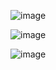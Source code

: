 ![image](https://github.com/mireashik/compmath_3sem/assets/49165758/e44edde5-74c8-4fad-8d07-8df99226af1d)

![image](https://github.com/mireashik/compmath_3sem/assets/49165758/553b67a2-f81c-46f7-babf-1e72e8d21535)

![image](https://github.com/mireashik/compmath_3sem/assets/49165758/0bf1248d-098c-4e37-b1ce-f1285189f1b7)
